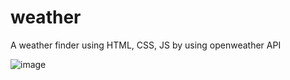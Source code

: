 # weather
A weather finder using HTML, CSS, JS by using openweather API

![image](https://github.com/user-attachments/assets/6cb262e4-4958-4a3a-9c71-5fd97f1f93b8)
